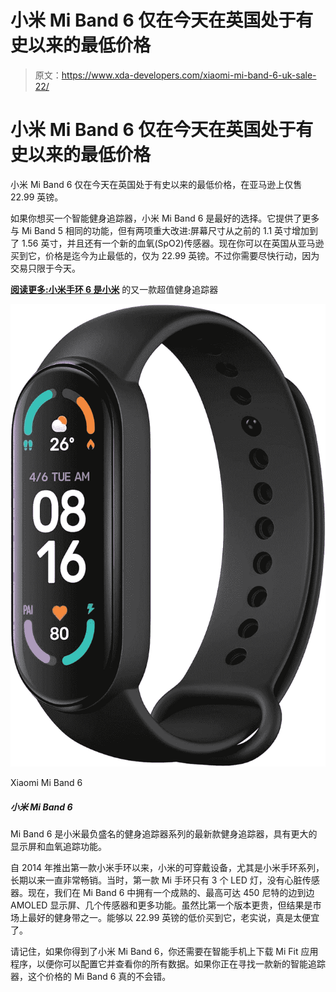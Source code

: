 # 小米 Mi Band 6 仅在今天在英国处于有史以来的最低价格

> 原文：<https://www.xda-developers.com/xiaomi-mi-band-6-uk-sale-22/>

# 小米 Mi Band 6 仅在今天在英国处于有史以来的最低价格

小米 Mi Band 6 仅在今天在英国处于有史以来的最低价格，在亚马逊上仅售 22.99 英镑。

如果你想买一个智能健身追踪器，小米 Mi Band 6 是最好的选择。它提供了更多与 Mi Band 5 相同的功能，但有两项重大改进:屏幕尺寸从之前的 1.1 英寸增加到了 1.56 英寸，并且还有一个新的血氧(SpO2)传感器。现在你可以在英国从亚马逊买到它，价格是迄今为止最低的，仅为 22.99 英镑。不过你需要尽快行动，因为交易只限于今天。

**[阅读更多:小米手环 6 是小米](https://www.xda-developers.com/xiaomi-mi-band-6-review/)** 的又一款超值健身追踪器

 <picture>![The Mi Band 6 is the latest fitness tracker from Xiaomi's most reputed fitness tracker lineup, featuring an even larger display and blood oxygen tracking.](img/e04736ee3629cebf05eafb8ecd8f5919.png)</picture> 

Xiaomi Mi Band 6

##### 小米 Mi Band 6

Mi Band 6 是小米最负盛名的健身追踪器系列的最新款健身追踪器，具有更大的显示屏和血氧追踪功能。

自 2014 年推出第一款小米手环以来，小米的可穿戴设备，尤其是小米手环系列，长期以来一直非常畅销。当时，第一款 Mi 手环只有 3 个 LED 灯，没有心脏传感器。现在，我们在 Mi Band 6 中拥有一个成熟的、最高可达 450 尼特的边到边 AMOLED 显示屏、几个传感器和更多功能。虽然比第一个版本更贵，但结果是市场上最好的健身带之一。能够以 22.99 英镑的低价买到它，老实说，真是太便宜了。

请记住，如果你得到了小米 Mi Band 6，你还需要在智能手机上下载 Mi Fit 应用程序，以便你可以配置它并查看你的所有数据。如果你正在寻找一款新的智能追踪器，这个价格的 Mi Band 6 真的不会错。